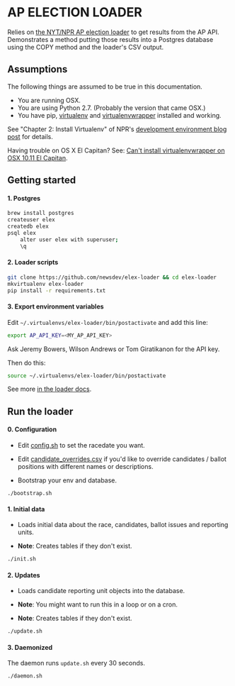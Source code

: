 # AP ELECTION LOADER
Relies on [the NYT/NPR AP election loader]() to get results from the AP API. Demonstrates a method putting those results into a Postgres database using the COPY method and the loader's CSV output.

## Assumptions
The following things are assumed to be true in this documentation.

* You are running OSX.
* You are using Python 2.7. (Probably the version that came OSX.)
* You have pip, [virtualenv](https://pypi.python.org/pypi/virtualenv) and [virtualenvwrapper](https://pypi.python.org/pypi/virtualenvwrapper) installed and working.

See "Chapter 2: Install Virtualenv" of NPR's [development environment blog post](http://blog.apps.npr.org/2013/06/06/how-to-setup-a-developers-environment.html) for details.

Having trouble on OS X El Capitan? See: [Can't install virtualenvwrapper on OSX 10.11 El Capitan](http://stackoverflow.com/questions/32086631/cant-install-virtualenvwrapper-on-osx-10-11-el-capitan).

## Getting started

#### 1. Postgres
```bash
brew install postgres
createuser elex
createdb elex
psql elex
    alter user elex with superuser;
    \q
```

#### 2. Loader scripts
```bash
git clone https://github.com/newsdev/elex-loader && cd elex-loader
mkvirtualenv elex-loader
pip install -r requirements.txt
```

#### 3. Export environment variables
Edit `~/.virtualenvs/elex-loader/bin/postactivate` and add this line:

```bash
export AP_API_KEY=<MY_AP_API_KEY>
```

Ask Jeremy Bowers, Wilson Andrews or Tom Giratikanon for the API key.

Then do this:

```bash
source ~/.virtualenvs/elex-loader/bin/postactivate
```

See more [in the loader docs]().

## Run the loader

#### 0. Configuration
* Edit [config.sh](https://github.com/newsdev/elex-loader/blob/master/config.sh) to set the racedate you want.

* Edit [candidate_overrides.csv](https://github.com/newsdev/elex-loader/blob/master/candidate_overrides.csv) if you'd like to override candidates / ballot positions with different names or descriptions.

* Bootstrap your env and database.
```
./bootstrap.sh
```

#### 1. Initial data
* Loads initial data about the race, candidates, ballot issues and reporting units.

* **Note**: Creates tables if they don't exist.
```bash
./init.sh
```

#### 2. Updates
* Loads candidate reporting unit objects into the database.

* **Note**: You might want to run this in a loop or on a cron.

* **Note**: Creates tables if they don't exist.

```bash
./update.sh
```

#### 3. Daemonized
The daemon runs `update.sh` every 30 seconds.
```
./daemon.sh
```
